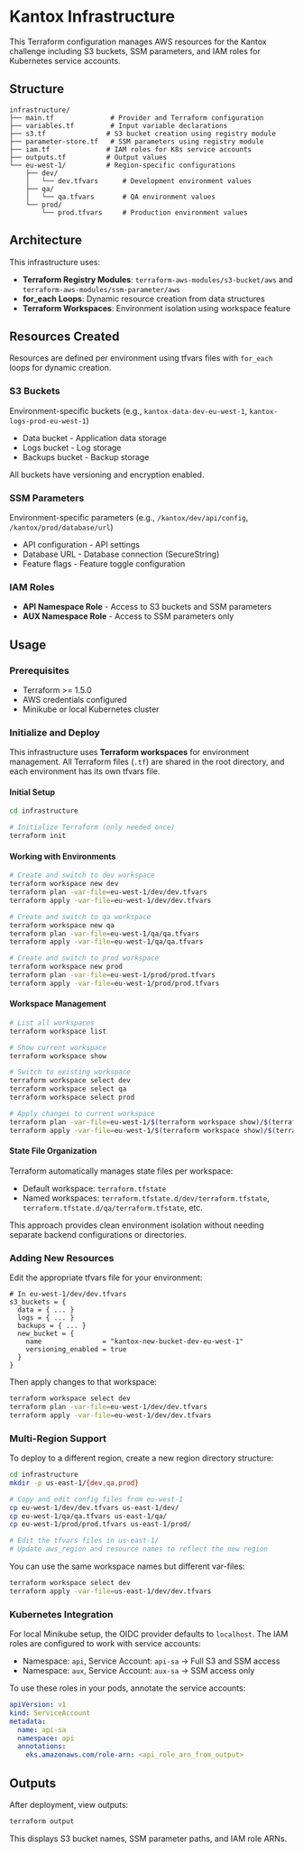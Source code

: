 # Kantox Infrastructure

This Terraform configuration manages AWS resources for the Kantox challenge including S3 buckets, SSM parameters, and IAM roles for Kubernetes service accounts.

## Structure

```
infrastructure/
├── main.tf              # Provider and Terraform configuration
├── variables.tf         # Input variable declarations
├── s3.tf               # S3 bucket creation using registry module
├── parameter-store.tf   # SSM parameters using registry module
├── iam.tf              # IAM roles for K8s service accounts
├── outputs.tf          # Output values
└── eu-west-1/          # Region-specific configurations
    ├── dev/
    │   └── dev.tfvars      # Development environment values
    ├── qa/
    │   └── qa.tfvars       # QA environment values
    └── prod/
        └── prod.tfvars     # Production environment values
```

## Architecture

This infrastructure uses:
- **Terraform Registry Modules**: `terraform-aws-modules/s3-bucket/aws` and `terraform-aws-modules/ssm-parameter/aws`
- **for_each Loops**: Dynamic resource creation from data structures
- **Terraform Workspaces**: Environment isolation using workspace feature

## Resources Created

Resources are defined per environment using tfvars files with `for_each` loops for dynamic creation.

### S3 Buckets
Environment-specific buckets (e.g., `kantox-data-dev-eu-west-1`, `kantox-logs-prod-eu-west-1`)
- Data bucket - Application data storage
- Logs bucket - Log storage
- Backups bucket - Backup storage

All buckets have versioning and encryption enabled.

### SSM Parameters
Environment-specific parameters (e.g., `/kantox/dev/api/config`, `/kantox/prod/database/url`)
- API configuration - API settings
- Database URL - Database connection (SecureString)
- Feature flags - Feature toggle configuration

### IAM Roles
- **API Namespace Role** - Access to S3 buckets and SSM parameters
- **AUX Namespace Role** - Access to SSM parameters only

## Usage

### Prerequisites
- Terraform >= 1.5.0
- AWS credentials configured
- Minikube or local Kubernetes cluster

### Initialize and Deploy

This infrastructure uses **Terraform workspaces** for environment management. All Terraform files (`.tf`) are shared in the root directory, and each environment has its own tfvars file.

#### Initial Setup

```bash
cd infrastructure

# Initialize Terraform (only needed once)
terraform init
```

#### Working with Environments

```bash
# Create and switch to dev workspace
terraform workspace new dev
terraform plan -var-file=eu-west-1/dev/dev.tfvars
terraform apply -var-file=eu-west-1/dev/dev.tfvars

# Create and switch to qa workspace
terraform workspace new qa
terraform plan -var-file=eu-west-1/qa/qa.tfvars
terraform apply -var-file=eu-west-1/qa/qa.tfvars

# Create and switch to prod workspace
terraform workspace new prod
terraform plan -var-file=eu-west-1/prod/prod.tfvars
terraform apply -var-file=eu-west-1/prod/prod.tfvars
```

#### Workspace Management

```bash
# List all workspaces
terraform workspace list

# Show current workspace
terraform workspace show

# Switch to existing workspace
terraform workspace select dev
terraform workspace select qa
terraform workspace select prod

# Apply changes to current workspace
terraform plan -var-file=eu-west-1/$(terraform workspace show)/$(terraform workspace show).tfvars
terraform apply -var-file=eu-west-1/$(terraform workspace show)/$(terraform workspace show).tfvars
```

#### State File Organization

Terraform automatically manages state files per workspace:
- Default workspace: `terraform.tfstate`
- Named workspaces: `terraform.tfstate.d/dev/terraform.tfstate`, `terraform.tfstate.d/qa/terraform.tfstate`, etc.

This approach provides clean environment isolation without needing separate backend configurations or directories.

### Adding New Resources

Edit the appropriate tfvars file for your environment:

```hcl
# In eu-west-1/dev/dev.tfvars
s3_buckets = {
  data = { ... }
  logs = { ... }
  backups = { ... }
  new_bucket = {
    name               = "kantox-new-bucket-dev-eu-west-1"
    versioning_enabled = true
  }
}
```

Then apply changes to that workspace:

```bash
terraform workspace select dev
terraform plan -var-file=eu-west-1/dev/dev.tfvars
terraform apply -var-file=eu-west-1/dev/dev.tfvars
```

### Multi-Region Support

To deploy to a different region, create a new region directory structure:

```bash
cd infrastructure
mkdir -p us-east-1/{dev,qa,prod}

# Copy and edit config files from eu-west-1
cp eu-west-1/dev/dev.tfvars us-east-1/dev/
cp eu-west-1/qa/qa.tfvars us-east-1/qa/
cp eu-west-1/prod/prod.tfvars us-east-1/prod/

# Edit the tfvars files in us-east-1/
# Update aws_region and resource names to reflect the new region
```

You can use the same workspace names but different var-files:

```bash
terraform workspace select dev
terraform apply -var-file=us-east-1/dev/dev.tfvars
```

### Kubernetes Integration

For local Minikube setup, the OIDC provider defaults to `localhost`. The IAM roles are configured to work with service accounts:

- Namespace: `api`, Service Account: `api-sa` → Full S3 and SSM access
- Namespace: `aux`, Service Account: `aux-sa` → SSM access only

To use these roles in your pods, annotate the service accounts:

```yaml
apiVersion: v1
kind: ServiceAccount
metadata:
  name: api-sa
  namespace: api
  annotations:
    eks.amazonaws.com/role-arn: <api_role_arn_from_output>
```

## Outputs

After deployment, view outputs:

```bash
terraform output
```

This displays S3 bucket names, SSM parameter paths, and IAM role ARNs.
